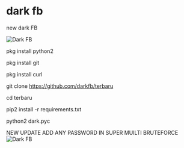 # dark fb
new dark FB

<img alt="Dark FB" src="https://github.com/darkfb/terbaru/blob/master/Screenshot_2019-06-12-07-44-38.png"/>

pkg install python2

pkg install git

pkg install curl

git clone https://github.com/darkfb/terbaru

cd terbaru

pip2 install -r requirements.txt

python2 dark.pyc

NEW UPDATE ADD ANY PASSWORD IN SUPER MUILTI BRUTEFORCE
<img alt="Dark FB" src="https://github.com/darkfb/terbaru/blob/master/2019-08-17%20(1).png"/>
